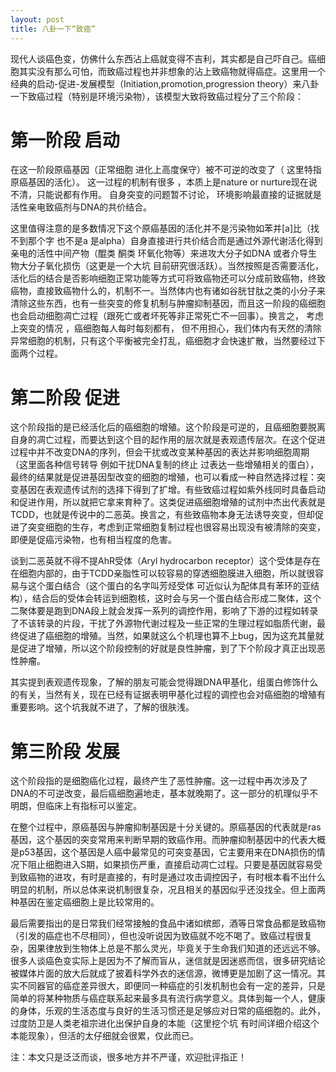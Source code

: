 ```yaml
---
layout: post
title: 八卦一下“致癌”
---
```


现代人谈癌色变，仿佛什么东西沾上癌就变得不吉利，其实都是自己吓自己。癌细胞其实没有那么可怕，而致癌过程也并非想象的沾上致癌物就得癌症。这里用一个经典的启动-促进-发展模型（Initiation,promotion,progression theory）来八卦一下致癌过程（特别是环境污染物），该模型大致将致癌过程分了三个阶段：

# 第一阶段 启动 

在这一阶段原癌基因（正常细胞 进化上高度保守）被不可逆的改变了（ 这里特指原癌基因的活化）。 这一过程的机制有很多 ，本质上是nature or  nurture现在说不清，只能说都有作用。 自身突变的问题暂不讨论， 环境影响最直接的证据就是活性亲电致癌剂与DNA的共价结合。 

这里值得注意的是多数情况下这个原癌基因的活化并不是污染物如苯并[a]比（找不到那个字 也不是a 是alpha）自身直接进行共价结合而是通过外源代谢活化得到亲电的活性中间产物（醌类 酮类 环氧化物等）来进攻大分子如DNA 或者介导生物大分子氧化损伤（这更是一个大坑 目前研究很活跃）。当然按照是否需要活化，活化后的结合是否影响细胞正常功能等方式可将致癌物还可以分成前致癌物，终致癌物，直接致癌物什么的，机制不一。当然体内也有诸如谷胱甘肽之类的小分子来清除这些东西，也有一些突变的修复机制与肿瘤抑制基因，而且这一阶段的癌细胞也会启动细胞凋亡过程（跟死亡或者坏死等非正常死亡不一回事）。换言之， 考虑上突变的情况 ，癌细胞每人每时每刻都有， 但不用担心，我们体内有天然的清除异常细胞的机制，只有这个平衡被完全打乱，癌细胞才会快速扩散，当然要经过下面两个过程。

# 第二阶段 促进

这个阶段指的是已经活化后的癌细胞的增殖。这个阶段是可逆的，且癌细胞要脱离自身的凋亡过程，而要达到这个目的起作用的层次就是表观遗传层次。在这个促进过程中并不改变DNA的序列，但会干扰或改变某种基因的表达并影响细胞周期（这里面各种信号转导 例如干扰DNA复制的终止 过表达一些增殖相关的蛋白），最终的结果就是促进基因型改变的细胞的增殖，也可以看成一种自然选择过程：突变基因在表观遗传试剂的选择下得到了扩增。有些致癌过程如紫外线同时具备启动和促进作用，所以就把它拿来育种了。这类促进癌细胞增殖的试剂中杰出代表就是TCDD，也就是传说中的二恶英。换言之，有些致癌物本身无法诱导突变，但却促进了突变细胞的生存，考虑到正常细胞复制过程也很容易出现没有被清除的突变，即便是促癌污染物，也有相当程度的危害。

谈到二恶英就不得不提AhR受体（Aryl hydrocarbon receptor）这个受体是存在在细胞内部的，由于TCDD亲脂性可以较容易的穿透细胞膜进入细胞，所以就很容易与这个蛋白结合（这个蛋白的名字叫芳烃受体 可近似认为配体具有苯环的亚结构），结合后的受体会转运到细胞核，这时会与另一个蛋白结合形成二聚体，这个二聚体要是跑到DNA段上就会发挥一系列的调控作用，影响了下游的过程如转录了不该转录的片段，干扰了外源物代谢过程及一些正常的生理过程如脂质代谢，最终促进了癌细胞的增殖。当然，如果就这么个机理也算不上bug，因为这充其量就是促进了增殖，所以这个阶段控制的好就是良性肿瘤，到了下个阶段才真正出现恶性肿瘤。

其实提到表观遗传现象，了解的朋友可能会觉得跟DNA甲基化，组蛋白修饰什么的有关，当然有关，现在已经有证据表明甲基化过程的调控也会对癌细胞的增殖有重要影响。这个坑我就不进了，了解的很肤浅。

# 第三阶段 发展

这个阶段指的是细胞癌化过程，最终产生了恶性肿瘤。这一过程中再次涉及了DNA的不可逆改变，最后癌细胞遍地走，基本就晚期了。这一部分的机理似乎不明朗，但临床上有指标可以鉴定。

在整个过程中，原癌基因与肿瘤抑制基因是十分关键的。原癌基因的代表就是ras基因，这个基因的突变常用来判断早期的致癌作用。而肿瘤抑制基因中的代表大概是p53基因，这个基因是人癌中最常见的可突变基因，它主要用来在DNA损伤的情况下阻止细胞进入S期，如果损伤严重，直接启动凋亡过程。只要是基因就容易受到致癌物的进攻，有时是直接的，有时是通过攻击调控因子，有时根本看不出什么明显的机制，所以总体来说机制很复杂，况且相关的基因似乎还没找全。但上面两种基因在鉴定癌细胞上是比较常用的。

最后需要指出的是日常我们经常接触的食品中诸如槟郎，酒等日常食品都是致癌物（引发的癌症也不尽相同），但也没听说因为致癌就不吃不喝了。致癌过程很复杂，因果律放到生物体上总是不那么灵光，毕竟关于生命我们知道的还远远不够。很多人谈癌色变实际上是因为不了解而盲从，迷信就是因迷惑而信，很多研究结论被媒体片面的放大后就成了披着科学外衣的迷信源，微博更是加剧了这一情况。其实不同器官的癌症差异很大，即便同一种癌症的引发机制也会有一定的差异，只是简单的将某种物质与癌症联系起来最多具有流行病学意义。具体到每一个人，健康的身体，乐观的生活态度与良好的生活习惯还是足够应对日常的癌细胞的。此外，过度防卫是人类老祖宗进化出保护自身的本能（这里挖个坑 有时间详细介绍这个本能现象），但活的太仔细就会很累，仅此而已。

注：本文只是泛泛而谈，很多地方并不严谨，欢迎批评指正！